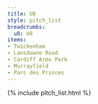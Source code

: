 ```yaml
---
title: U8
style: pitch_list
breadcrumbs:
  u8: U8
items:
- Twickenham
- Lansdowne Road
- Cardiff Arms Park
- Murrayfield
- Parc des Princes
---
```


{% include pitch_list.html %}
